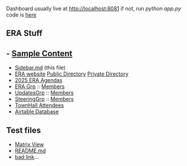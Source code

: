 Dashboard usually live at [http://localhost:8081](http://localhost:8081)
if not, run *python app.py*  code is [here](https://github.com/jonschull/SidebarDashboard)

## ERA Stuff

## - [Sample Content](templates/sample_content.html)

- [Sidebar.md](sidebar.md) (this file)
- [ERA website](https://EcoRestorationAlliance.org) [Public Directory](https://www.ecorestorationalliance.org/public-directory) [Private Directory](https://www.ecorestorationalliance.org/account/private-directory)
- [2025 ERA Agendas](https://drive.google.com/drive/folders/1Gq8LZSRpdx6agAfYF74vaNI7xhROzMeV)
- [ERA Grp](https://groups.google.com/g/ecorestoration-alliance) :: [Members](https://groups.google.com/g/ecorestoration-alliance/members)
- [UpdatesGrp](https://groups.google.com/g/ecorestoration-alliance-update/members) :: [Members](https://groups.google.com/g/ecorestoration-alliance-update/members)
- [SteeringGrp](https://groups.google.com/g/erasteeringcommittee) :: [Members](https://groups.google.com/g/erasteeringcommittee/members)
- [TownHall Attendees](https://docs.google.com/spreadsheets/d/1jB0RpcHKOF_1fkNZ6UIXEVMwJEloLB0HMFdXT6JmHyo/edit?gid=0#gid=0)
- [Airtable Database](https://airtable.com/appe7aXupdvB4xXzu/tbl1Y9WZP7A8k5NvA/viwfBjea0Wp2PiSeu)


## Test files

- [Matrix View](templates/matrix_view.html)
- [README.md](README.md)
- [bad link](badlink.html)...

